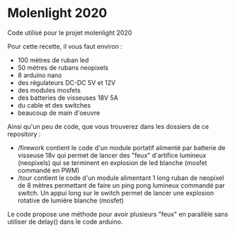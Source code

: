 # Molenlight 2020
Code utilisé pour le projet molenlight 2020

Pour cette recette, il vous faut environ : 

- 100 mètres de ruban led
- 50 mètres de rubans neopixels
- 8 arduino nano
- des régulateurs DC-DC 5V et 12V
- des modules mosfets
- des batteries de visseuses 18V 5A
- du cable et des switches
- beaucoup de main d'oeuvre

Ainsi qu'un peu de code, que vous trouverez dans les dossiers de ce repository :

- /firework contient le code d'un module portatif alimenté par batterie de visseuse 18v qui permet de lancer des "feux" d'artifice lumineux (neopixels) qui se terminent en explosion de led blanche (mosfet commandé en PWM)
- /tour contient le code d'un module alimentant 1 long ruban de neopixel de 8 mètres permettant de faire un ping pong lumineux commandé par switch. Un appui long sur le switch permet de lancer une explosion rotative de lumière blanche (mosfet)

Le code propose une méthode pour avoir plusieurs "feux" en parallèle sans utiliser de delay() dans le code arduino.